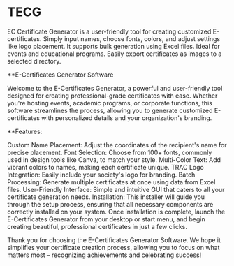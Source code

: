 # TECG
EC Certificate Generator is a user-friendly tool for creating customized E-certificates. Simply input names, choose fonts, colors, and adjust settings like logo placement. It supports bulk generation using Excel files. Ideal for events and educational programs. Easily export certificates as images to a selected directory.

**E-Certificates Generator Software

Welcome to the E-Certificates Generator, a powerful and user-friendly tool designed for creating professional-grade certificates with ease. Whether you're hosting events, academic programs, or corporate functions, this software streamlines the process, allowing you to generate customized E-certificates with personalized details and your organization's branding.

**Features:

Custom Name Placement: Adjust the coordinates of the recipient's name for precise placement.
Font Selection: Choose from 100+ fonts, commonly used in design tools like Canva, to match your style.
Multi-Color Text: Add vibrant colors to names, making each certificate unique.
TRAC Logo Integration: Easily include your society's logo for branding.
Batch Processing: Generate multiple certificates at once using data from Excel files.
User-Friendly Interface: Simple and intuitive GUI that caters to all your certificate generation needs.
Installation:
This installer will guide you through the setup process, ensuring that all necessary components are correctly installed on your system. Once installation is complete, launch the E-Certificates Generator from your desktop or start menu, and begin creating beautiful, professional certificates in just a few clicks.

Thank you for choosing the E-Certificates Generator Software. We hope it simplifies your certificate creation process, allowing you to focus on what matters most – recognizing achievements and celebrating success!
